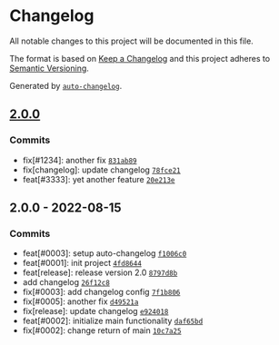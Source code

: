 # Changelog

All notable changes to this project will be documented in this file.

The format is based on [Keep a Changelog](https://keepachangelog.com/en/1.0.0/)
and this project adheres to [Semantic Versioning](https://semver.org/spec/v2.0.0.html).

Generated by [`auto-changelog`](https://github.com/CookPete/auto-changelog).

## [2.0.0](https://github.com/paulgrotzke/auto-changelog/compare/2.0.0...2.0.0)

### Commits

- fix[#1234]: another fix [`831ab89`](https://github.com/paulgrotzke/auto-changelog/commit/831ab89608c9a7ff732f18c1fc12cf08260c04b3)
- fix[changelog]: update changelog [`78fce21`](https://github.com/paulgrotzke/auto-changelog/commit/78fce21a303f46c7ef031808bd7dda0c53fbc369)
- feat[#3333]: yet another feature [`20e213e`](https://github.com/paulgrotzke/auto-changelog/commit/20e213e9ce1bd365b6c4d7d378e1b1bd737fa35f)

## 2.0.0 - 2022-08-15

### Commits

- feat[#0003]: setup auto-changelog [`f1006c0`](https://github.com/paulgrotzke/auto-changelog/commit/f1006c0e3ccae1b2c1fb277e98fa6149579bccbd)
- feat[#0001]: init project [`4fd8644`](https://github.com/paulgrotzke/auto-changelog/commit/4fd8644a57aae32adff2f45e8787ddcb98573c20)
- feat[release]: release version 2.0 [`8797d8b`](https://github.com/paulgrotzke/auto-changelog/commit/8797d8ba95690840413f87663961393494e766fe)
- add changelog [`26f12c8`](https://github.com/paulgrotzke/auto-changelog/commit/26f12c86f02bc723a903b9545873a5ce92fa86ba)
- fix[#0003]: add changelog config [`7f1b806`](https://github.com/paulgrotzke/auto-changelog/commit/7f1b806ff0a2b568e66f898d20b2539d49ecfb65)
- fix[#0005]: another fix [`d49521a`](https://github.com/paulgrotzke/auto-changelog/commit/d49521a49700f96ee4a8c266be4932c465a6f49a)
- fix[release]: update changelog [`e924018`](https://github.com/paulgrotzke/auto-changelog/commit/e924018bcecb748e74c188f69e7a363e96c5d4b8)
- feat[#0002]: initialize main functionality [`daf65bd`](https://github.com/paulgrotzke/auto-changelog/commit/daf65bdf696bbf005fec4d65017d37b80ddeff42)
- fix[#0002]: change return of main [`10c7a25`](https://github.com/paulgrotzke/auto-changelog/commit/10c7a25084155fde8335e568dd9362c04825c5cf)
